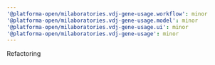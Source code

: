 ```yaml
---
'@platforma-open/milaboratories.vdj-gene-usage.workflow': minor
'@platforma-open/milaboratories.vdj-gene-usage.model': minor
'@platforma-open/milaboratories.vdj-gene-usage.ui': minor
'@platforma-open/milaboratories.vdj-gene-usage': minor
---
```


Refactoring
